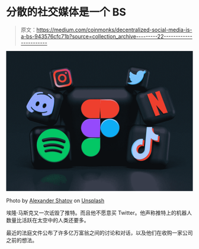 # 分散的社交媒体是一个 BS

> 原文：<https://medium.com/coinmonks/decentralized-social-media-is-a-bs-943576cfc71b?source=collection_archive---------22----------------------->

![](img/0aeef81b9b26f30cf330cba4851c6c40.png)

Photo by [Alexander Shatov](https://unsplash.com/@alexbemore?utm_source=medium&utm_medium=referral) on [Unsplash](https://unsplash.com?utm_source=medium&utm_medium=referral)

埃隆·马斯克又一次诋毁了推特。而且他不愿意买 Twitter。他声称推特上的机器人数量比活跃在太空中的人类还要多。

最近的法庭文件公布了许多亿万富翁之间的讨论和对话，以及他们在收购一家公司之前的想法。